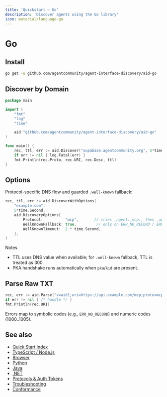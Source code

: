 ```yaml
---
title: 'Quickstart — Go'
description: 'Discover agents using the Go library'
icon: material/language-go
---
```


# Go

## Install

```bash
go get -u github.com/agentcommunity/agent-interface-discovery/aid-go
```

## Discover by Domain

```go
package main

import (
    "fmt"
    "log"
    "time"

    aid "github.com/agentcommunity/agent-interface-discovery/aid-go"
)

func main() {
    rec, ttl, err := aid.Discover("supabase.agentcommunity.org", 5*time.Second)
    if err != nil { log.Fatal(err) }
    fmt.Println(rec.Proto, rec.URI, rec.Desc, ttl)
}
```

## Options

Protocol-specific DNS flow and guarded `.well-known` fallback:

```go
rec, ttl, err := aid.DiscoverWithOptions(
    "example.com",
    5*time.Second,
    aid.DiscoveryOptions{
        Protocol:          "mcp",       // tries _agent._mcp., then _agent.mcp., then base
        WellKnownFallback: true,         // only on ERR_NO_RECORD / ERR_DNS_LOOKUP_FAILED
        WellKnownTimeout:  2 * time.Second,
    },
)
```

Notes

- TTL uses DNS value when available; for `.well-known` fallback, TTL is treated as 300.
- PKA handshake runs automatically when `pka`/`kid` are present.

## Parse Raw TXT

```go
rec, err := aid.Parse("v=aid1;uri=https://api.example.com/mcp;proto=mcp;desc=Example")
if err != nil { /* handle */ }
fmt.Println(rec.URI)
```

Errors map to symbolic codes (e.g., `ERR_NO_RECORD`) and numeric codes (1000..1005).

## See also

- [Quick Start index](./index.md)
- [TypeScript / Node.js](./quickstart_ts.md)
- [Browser](./quickstart_browser.md)
- [Python](./quickstart_python.md)
- [Java](./quickstart_java.md)
- [.NET](./quickstart_dotnet.md)
- [Protocols & Auth Tokens](../Reference/protocols.md)
- [Troubleshooting](../Reference/troubleshooting.md)
- [Conformance](../Reference/conformance.md)
